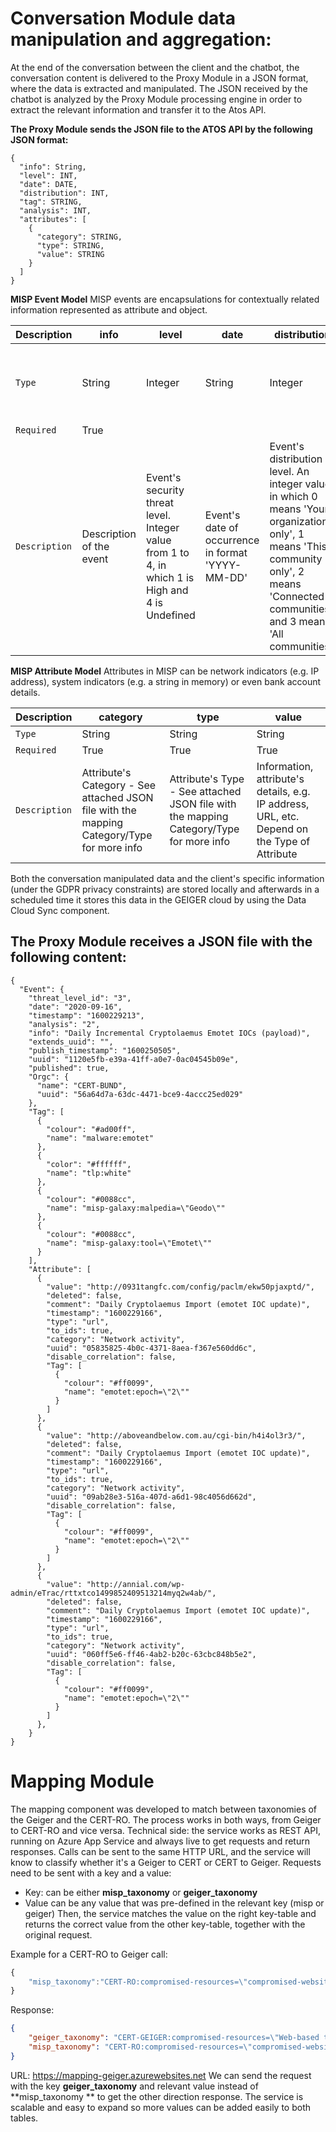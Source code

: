 # **Conversation Module data manipulation and aggregation:**

At the end of the conversation between the client and the chatbot, the conversation content is delivered to the Proxy Module in a JSON format, where the data is extracted and manipulated.
The JSON received by the chatbot is analyzed by the Proxy Module processing engine in order to extract the relevant information and transfer it to the Atos API.

**The Proxy Module sends the JSON file to the ATOS API by the following JSON format:**


    {
      "info": String,
      "level": INT,
      "date": DATE,
      "distribution": INT,
      "tag": STRING,
      "analysis": INT,
      "attributes": [
        {
          "category": STRING,
          "type": STRING,
          "value": STRING
        }
      ]
    }

**MISP Event Model**
MISP events are encapsulations for contextually related information represented as attribute and object.

| Description| info| level| date| distribution| tag| analysis| attribute|
| --- | --- | --- | --- | --- | --- | --- | --- |
| `Type` | String | Integer | String | Integer | String | Integer | MISP Attribute JSON Format (see below) |
| `Required` | True |  |  |  |  |  |  |
| `Description` | Description of the event| Event's security threat level. Integer value from 1 to 4, in which 1 is High and 4 is Undefined | Event's date of occurrence in format 'YYYY-MM-DD' | Event's distribution level. An integer value in which 0 means 'Your organization only', 1 means 'This community only', 2 means 'Connected communities', and 3 means 'All communities' | Tags that help MISP to relate and group attributes and events | Event's analysis status. An integer value in which: 0 means 'Initial', 1 means 'Ongoing' and 2 means 'Completed' | JSON that contains the attribute's information of the event |

**MISP Attribute Model**
Attributes in MISP can be network indicators (e.g. IP address), system indicators (e.g. a string in memory) or even bank account details.

| Description| category| type| value|
| --- | --- | --- | --- |
| `Type` | String | String | String |
| `Required` | True | True | True |
| `Description` | Attribute's Category - See attached JSON file with the mapping Category/Type for more info | Attribute's Type - See attached JSON file with the mapping Category/Type for more info | Information, attribute's details, e.g. IP address, URL, etc. Depend on the Type of Attribute |


Both the conversation manipulated data and the client's specific information (under the GDPR privacy constraints) are stored locally and afterwards in a scheduled time it stores this data in the GEIGER cloud by using the Data Cloud Sync component.

## The Proxy Module receives a JSON file with the following content:

    {
      "Event": {
        "threat_level_id": "3",
        "date": "2020-09-16",
        "timestamp": "1600229213",
        "analysis": "2",
        "info": "Daily Incremental Cryptolaemus Emotet IOCs (payload)",
        "extends_uuid": "",
        "publish_timestamp": "1600250505",
        "uuid": "1120e5fb-e39a-41ff-a0e7-0ac04545b09e",
        "published": true,
        "Orgc": {
          "name": "CERT-BUND",
          "uuid": "56a64d7a-63dc-4471-bce9-4accc25ed029"
        },
        "Tag": [
          {
            "colour": "#ad00ff",
            "name": "malware:emotet"
          },
          {
            "color": "#ffffff",
            "name": "tlp:white"
          },
          {
            "colour": "#0088cc",
            "name": "misp-galaxy:malpedia=\"Geodo\""
          },
          {
            "colour": "#0088cc",
            "name": "misp-galaxy:tool=\"Emotet\""
          }
        ],
        "Attribute": [
          {
            "value": "http://0931tangfc.com/config/paclm/ekw50pjaxptd/",
            "deleted": false,
            "comment": "Daily Cryptolaemus Import (emotet IOC update)",
            "timestamp": "1600229166",
            "type": "url",
            "to_ids": true,
            "category": "Network activity",
            "uuid": "05835825-4b0c-4371-8aea-f367e560dd6c",
            "disable_correlation": false,
            "Tag": [
              {
                "colour": "#ff0099",
                "name": "emotet:epoch=\"2\""
              }
            ]
          },
          {
            "value": "http://aboveandbelow.com.au/cgi-bin/h4i4ol3r3/",
            "deleted": false,
            "comment": "Daily Cryptolaemus Import (emotet IOC update)",
            "timestamp": "1600229166",
            "type": "url",
            "to_ids": true,
            "category": "Network activity",
            "uuid": "09ab28e3-516a-407d-a6d1-98c4056d662d",
            "disable_correlation": false,
            "Tag": [
              {
                "colour": "#ff0099",
                "name": "emotet:epoch=\"2\""
              }
            ]
          },
          {
            "value": "http://annial.com/wp-admin/eTrac/rttxtco1499852409513214myq2w4ab/",
            "deleted": false,
            "comment": "Daily Cryptolaemus Import (emotet IOC update)",
            "timestamp": "1600229166",
            "type": "url",
            "to_ids": true,
            "category": "Network activity",
            "uuid": "060ff5e6-ff46-4ab2-b20c-63cbc848b5e2",
            "disable_correlation": false,
            "Tag": [
              {
                "colour": "#ff0099",
                "name": "emotet:epoch=\"2\""
              }
            ]
          },
        }
    }


# **Mapping Module**
The mapping component was developed to match between taxonomies of the Geiger and the CERT-RO. The process works in both ways, from Geiger to CERT-RO and vice versa.  Technical side: the service works as REST API, running on Azure App Service and always live to get requests and return responses. Calls can be sent to the same HTTP URL, and the service will know to classify whether it's a Geiger to CERT or CERT to Geiger.  Requests need to be sent with a key and a value:
* Key: can be either **misp_taxonomy** or **geiger_taxonomy**
* Value can be any value that was pre-defined in the relevant key (misp or geiger)
Then, the service matches the value on the right key-table and returns the correct value from the other key-table, together with the original request.

Example for a CERT-RO to Geiger call:
```javascript
{
    "misp_taxonomy":"CERT-RO:compromised-resources=\"compromised-website\""
}
```
Response:
```JSON
{
    "geiger_taxonomy": "CERT-GEIGER:compromised-resources=\"Web-based threats\"",
    "misp_taxonomy": "CERT-RO:compromised-resources=\"compromised-website\""
}
```
URL: https://mapping-geiger.azurewebsites.net  We can send the request with the key **geiger_taxonomy** and relevant value instead of **misp_taxonomy ** to get the other direction response.  The service is scalable and easy to expand so more values can be added easily to both tables.






